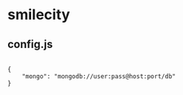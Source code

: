 smilecity
=========

config.js
-------------
<code>
{
    "mongo": "mongodb://user:pass@host:port/db"
}
</code>
